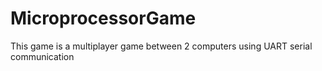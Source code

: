 # MicroprocessorGame
This game is a multiplayer game between 2 computers using UART serial communication
